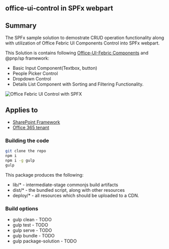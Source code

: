 ## office-ui-control in SPFx webpart  

## Summary
The SPFx sample solution to demostrate CRUD operation functionality along with utilization of Office Febric UI Components Control into SPFx webpart.

This Solution is contains following [Office-UI-Febric Components](https://developer.microsoft.com/en-us/fabric#/components) and @pnp/sp framework:

* Basic Input Component(Textbox, button)
* People Picker Control
* Dropdown Control
* Details List Component with Sorting and Filtering Functionality.

![Office Febric UI Control with SPFX](https://github.com/rajput9997/OfficeUiControl_SPfx/blob/master/sharepoint/assets/OfficeFebricUiControl.gif)

## Applies to

* [SharePoint Framework](https:/dev.office.com/sharepoint)
* [Office 365 tenant](https://dev.office.com/sharepoint/docs/spfx/set-up-your-development-environment)


### Building the code

```bash
git clone the repo
npm i
npm i -g gulp
gulp
```

This package produces the following:

* lib/* - intermediate-stage commonjs build artifacts
* dist/* - the bundled script, along with other resources
* deploy/* - all resources which should be uploaded to a CDN.

### Build options

* gulp clean - TODO
* gulp test - TODO
* gulp serve - TODO
* gulp bundle - TODO
* gulp package-solution - TODO
